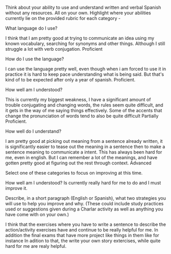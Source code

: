 Think about your ability to use and understand written and verbal Spanish without any resources. All on your own.
Highlight where your abilities currently lie on the provided rubric for each category -

What language do I use?

I think that I am pretty good at trying to communicate an idea using my known vocabulary, searching for synonyms and other things. Although I still struggle a lot with verb conjugation. Proficient


How do I use the language?

I can use the language pretty well, even though when i am forced to use it in practice it is hard to keep pace understanding what is being said. But that's kind of to be expected after only a year of spanish. Proficient.



How well am I understood?

This is currently my biggest weakness, I have a significant amount of trouble conjugating and changing words, the rules seem quite difficult, and it gets in the way of me saying things effectively. Some of the accents that change the pronunciation of words tend to also be quite difficult Partially Proficient.

How well do I understand?

I am pretty good at picking out meaning from a sentence already written, it is significantly easier to tease out the meaning in a sentence then to make a sentence meaning to communicate a intent. This has always been hard for me, even in english. But I can remember a lot of the meanings, and have gotten pretty good at figuring out the rest through context. Advanced

Select one of these categories to focus on improving at this time.

How well am I understood? Is currently really hard for me to do and I must improve it.

Describe, in a short paragraph (English or Spanish), what two strategies you will use to help you improve and why. (These could include study practices used or suggestions given during a Charlar activity as well as anything you have come with on your own.)

I think that the exercises where you have to write a sentence to describe the action/activity exercises have and continue to be really helpful for me. In addition the final exams that have more project like things in them like for instance In adition to that, the write your own story extercises, while quite hard for me are realy helpful.
